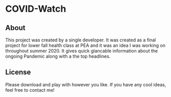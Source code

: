 # COVID-Watch
## About
This project was created by a single developer. It was created as a final project for lower fall health class at PEA and it was an idea I was working on throughout summer 2020. It gives quick glancable information about the ongoing Pandemic along with a the top headlines.

## License
Please download and play with however you like. If you have any cool ideas, feel free to contact me!
